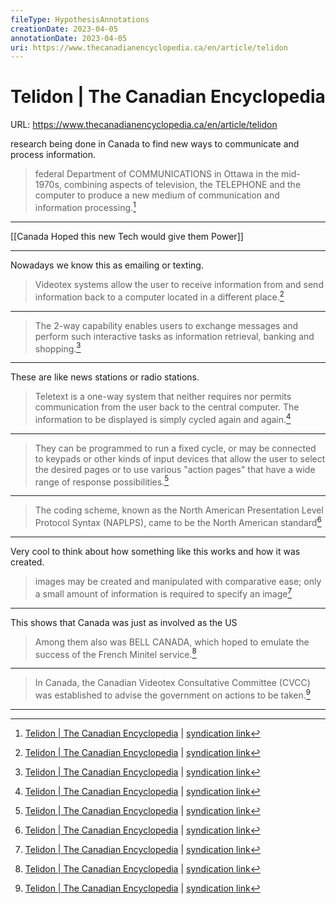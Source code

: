 ```yaml
---
fileType: HypothesisAnnotations
creationDate: 2023-04-05 
annotationDate: 2023-04-05
uri: https://www.thecanadianencyclopedia.ca/en/article/telidon
---
```

# Telidon | The Canadian Encyclopedia
URL: https://www.thecanadianencyclopedia.ca/en/article/telidon

research being done in Canada to find new ways to communicate and process information.

> federal Department of COMMUNICATIONS in Ottawa in the mid-1970s, combining aspects of television, the TELEPHONE and the computer to produce a new medium of communication and information processing.[^1]

[^1]: [Telidon | The Canadian Encyclopedia](https://www.thecanadianencyclopedia.ca/en/article/telidon) | [syndication link](tk) 

---
[[Canada Hoped this new Tech would give them Power]]

[^1]: [Telidon | The Canadian Encyclopedia](https://www.thecanadianencyclopedia.ca/en/article/telidon) | [syndication link](tk) 

---
Nowadays we know this as emailing or texting.

> Videotex systems allow the user to receive information from and send information back to a computer located in a different place.[^1]

[^1]: [Telidon | The Canadian Encyclopedia](https://www.thecanadianencyclopedia.ca/en/article/telidon) | [syndication link](tk) 

---
> The 2-way capability enables users to exchange messages and perform such interactive tasks as information retrieval, banking and shopping.[^1]

[^1]: [Telidon | The Canadian Encyclopedia](https://www.thecanadianencyclopedia.ca/en/article/telidon) | [syndication link](tk) 

---
These are like news stations or radio stations.

> Teletext is a one-way system that neither requires nor permits communication from the user back to the central computer. The information to be displayed is simply cycled again and again.[^1]

[^1]: [Telidon | The Canadian Encyclopedia](https://www.thecanadianencyclopedia.ca/en/article/telidon) | [syndication link](tk) 

---
> They can be programmed to run a fixed cycle, or may be connected to keypads or other kinds of input devices that allow the user to select the desired pages or to use various "action pages" that have a wide range of response possibilities.[^1]

[^1]: [Telidon | The Canadian Encyclopedia](https://www.thecanadianencyclopedia.ca/en/article/telidon) | [syndication link](tk) 

--- 
> The coding scheme, known as the North American Presentation Level Protocol Syntax (NAPLPS), came to be the North American standard[^1]

[^1]: [Telidon | The Canadian Encyclopedia](https://www.thecanadianencyclopedia.ca/en/article/telidon) | [syndication link](tk) 

---
Very cool to think about how something like this works and how it was created.

> images may be created and manipulated with comparative ease; only a small amount of information is required to specify an image[^1]

[^1]: [Telidon | The Canadian Encyclopedia](https://www.thecanadianencyclopedia.ca/en/article/telidon) | [syndication link](tk) 

---
This shows that Canada was just as involved as the US

> Among them also was BELL CANADA, which hoped to emulate the success of the French Minitel service.[^1]

[^1]: [Telidon | The Canadian Encyclopedia](https://www.thecanadianencyclopedia.ca/en/article/telidon) | [syndication link](tk) 

---
> In Canada, the Canadian Videotex Consultative Committee (CVCC) was established to advise the government on actions to be taken.[^1]

[^1]: [Telidon | The Canadian Encyclopedia](https://www.thecanadianencyclopedia.ca/en/article/telidon) | [syndication link](tk) 

---
